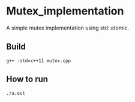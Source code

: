 # Mutex_implementation
A simple mutex implementation using std::atomic.

## Build
`g++ -std=c++11 mutex.cpp`

## How to run
`./a.out`
